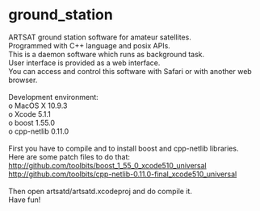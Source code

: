 ground_station
===

ARTSAT ground station software for amateur satellites.<br />
Programmed with C++ language and posix APIs.<br />
This is a daemon software which runs as background task.<br />
User interface is provided as a web interface.<br />
You can access and control this software with Safari or with another web browser.<br />
<br />
Development environment:<br />
o MacOS X 10.9.3<br />
o Xcode 5.1.1<br />
o boost 1.55.0<br />
o cpp-netlib 0.11.0<br />
<br />
First you have to compile and to install boost and cpp-netlib libraries.<br />
Here are some patch files to do that:<br />
http://github.com/toolbits/boost_1_55_0_xcode510_universal<br />
http://github.com/toolbits/cpp-netlib-0.11.0-final_xcode510_universal<br />
<br />
Then open artsatd/artsatd.xcodeproj and do compile it.<br />
Have fun!<br />
